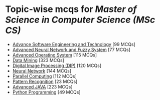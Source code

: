 # Topic-wise mcqs for *Master of Science in Computer Science (MSc CS)*

- [Advance Software Engineering and Technology](https://mcqmate.com/topic/advance-software-engineering-and-technology) [99 MCQs]
- [Advanced Neural Network and Fuzzy System](https://mcqmate.com/topic/advanced-neural-network-and-fuzzy-system) [77 MCQs]
- [Advanced Operating System](https://mcqmate.com/topic/advanced-operating-system) [115 MCQs]
- [Data Mining](https://mcqmate.com/topic/data-mining) [323 MCQs]
- [Digital Image Processing \(DIP\)](https://mcqmate.com/topic/digital-image-processing) [120 MCQs]
- [Neural Network](https://mcqmate.com/topic/neural-network) [144 MCQs]
- [Parallel Computing](https://mcqmate.com/topic/parallel-computing) [112 MCQs]
- [Pattern Recognition](https://mcqmate.com/topic/pattern-recognition) [23 MCQs]
- [Advanced JAVA](https://mcqmate.com/topic/advanced-java) [223 MCQs]
- [Python Programming](https://mcqmate.com/topic/python-programming) [49 MCQs]
